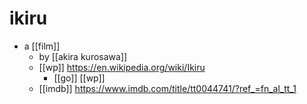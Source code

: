 # ikiru

- a [[film]]
  - by [[akira kurosawa]]
  - [[wp]] https://en.wikipedia.org/wiki/Ikiru
    - [[go]] [[wp]]
  - [[imdb]] https://www.imdb.com/title/tt0044741/?ref_=fn_al_tt_1

